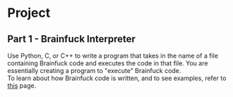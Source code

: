 # Project

## Part 1 - Brainfuck Interpreter

Use Python, C, or C++ to write a program that takes in the name of a file containing Brainfuck code and executes the code in that file. You are essentially creating a program to "execute" Brainfuck code.<br>
To learn about how Brainfuck code is written, and to see examples, refer to [this](https://en.wikipedia.org/wiki/Brainfuck) page.
